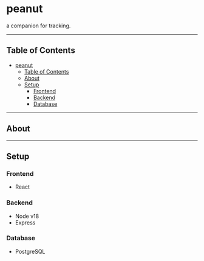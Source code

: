 # peanut

a companion for tracking.

---

## Table of Contents

-   [peanut](#peanut)
    -   [Table of Contents](#table-of-contents)
    -   [About](#about)
    -   [Setup](#setup)
        -   [Frontend](#frontend)
        -   [Backend](#backend)
        -   [Database](#database)

---

## About

---

## Setup

### Frontend

-   React

### Backend

-   Node v18
-   Express

### Database

-   PostgreSQL
